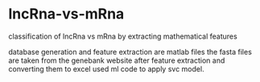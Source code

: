 # lncRna-vs-mRna
classification of lncRna vs mRna by extracting mathematical features


database generation and feature extraction are matlab files
the fasta files are taken from the genebank website
after feature extraction and converting them to excel used ml code to apply svc model.

